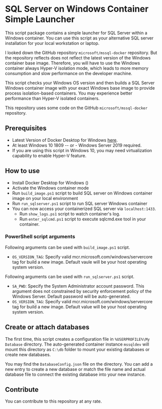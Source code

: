 # SQL Server on Windows Container Simple Launcher

This script package contains a simple launcher for SQL Server within a Windows container. You can use this script as your alternative SQL server installation for your local workstation or laptop.

I looked down the GitHub repository `microsoft/mssql-docker` repository. But the repository reflects does not reflect the latest version of the Windows container base image. Therefore, you will have to use the Windows container always Hyper-V isolation mode, which leads to more memory consumption and slow performance on the developer machine.

This script checks your Windows OS version and then builds a SQL Server Windows container image with your exact Windows base image to provide process isolation-based containers. You may experience better performance than Hyper-V isolated containers.

This repository uses some code on the GitHub `microsoft/mssql-docker` repository.

## Prerequisites

- Latest Version of Docker Desktop for Windows [here](https://hub.docker.com/editions/community/docker-ce-desktop-windows).
- At least Windows 10 1809 -- or - Windows Server 2019 required.
- If you are using this script in Windows 10, you may need virtualization capability to enable Hyper-V feature.

## How to use

- Install Docker Desktop for Windows ()
- Activate the Windows container mode
- Run `build_image.ps1` script to build SQL server on Windows container image on your local environment
- Run `run_sqlserver.ps1` script to run SQL server Windows container
- You can now access your containerized SQL server via `localhost:1433`.
  - Run `show_logs.ps1` script to watch container's log.
  - Run `enter_sqlcmd.ps1` script to execute sqlcmd.exe tool in your container.

### PowerShell script arguments

Following arguments can be used with `build_image.ps1` script.

- `OS_VERSION_TAG`: Specify valid mcr.microsoft.com/windows/servercore tag for build a new image. Default vaule will be your host operating system version.

Following arguments can be used with `run_sqlserver.ps1` script.

- `SA_PWD`: Specify the System Administrator account password. This argument does not constrained by security enforcement policy of the Windows Server. Default password will be auto-generated.
- `OS_VERSION_TAG`: Specify valid mcr.microsoft.com/windows/servercore tag for build a new image. Default value will be your host operating system version.

## Create or attach databases

The first time, this script creates a configuration file in `%USERPROFILE%\My Database` directory. The auto-generated container instance `mssqldev` will mount this directory as `C:\db` folder to mount your existing databases or create new databases.

You may find the `DatabaseConfig.json` file on the directory. You can add a new entry to create a new database or match the file name and actual database file to connect the existing database into your new instance.

## Contribute

You can contribute to this repository at any rate.
